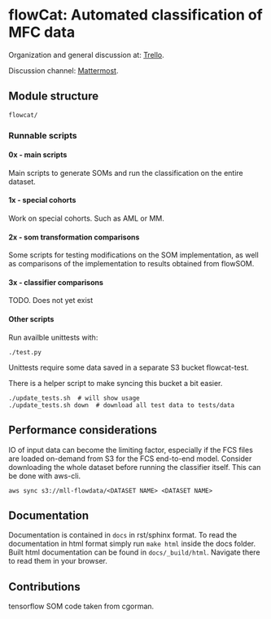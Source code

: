 flowCat: Automated classification of MFC data
=============================================

Organization and general discussion at:
[Trello](https://trello.com/b/Krk9nkPg/flowcat).

Discussion channel: [Mattermost](https://mm.meb.uni-bonn.de).

Module structure
----------------

``` {.}
flowcat/
```

### Runnable scripts

#### 0x - main scripts

Main scripts to generate SOMs and run the classification on the entire dataset.

#### 1x - special cohorts

Work on special cohorts. Such as AML or MM.

#### 2x - som transformation comparisons

Some scripts for testing modifications on the SOM implementation, as well
as comparisons of the implementation to results obtained from flowSOM.

#### 3x - classifier comparisons

TODO. Does not yet exist

#### Other scripts

Run availble unittests with:

``` {.sh}
./test.py
```

Unittests require some data saved in a separate S3 bucket flowcat-test.

There is a helper script to make syncing this bucket a bit easier.

``` {.sh}
./update_tests.sh  # will show usage
./update_tests.sh down  # download all test data to tests/data
```

Performance considerations
--------------------------

IO of input data can become the limiting factor, especially if the FCS
files are loaded on-demand from S3 for the FCS end-to-end model.
Consider downloading the whole dataset before running the classifier
itself. This can be done with aws-cli.

``` {.sh}
aws sync s3://mll-flowdata/<DATASET NAME> <DATASET NAME>
```

Documentation
-------------

Documentation is contained in `docs` in rst/sphinx format. To read the
documentation in html format simply run `make html` inside the docs
folder. Built html documentation can be found in `docs/_build/html`.
Navigate there to read them in your browser.

Contributions
-------------

tensorflow SOM code taken from cgorman.
